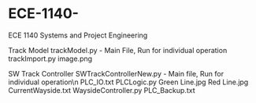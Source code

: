 # ECE-1140-
ECE 1140 Systems and Project Engineering

Track Model 
  trackModel.py - Main File, Run for individual operation
  trackImport.py
  image.png
  
SW Track Controller
  SWTrackControllerNew.py - Main file, Run for individual operation\n
  PLC_IO.txt
  PLCLogic.py
  Green Line.jpg
  Red Line.jpg
  CurrentWayside.txt
  WaysideController.py
  PLC_Backup.txt
  
